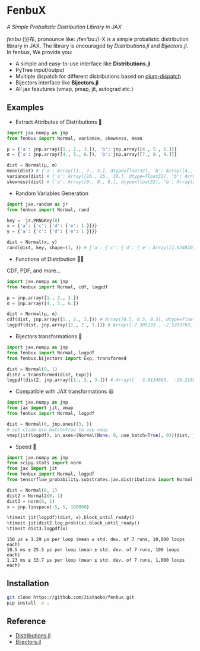 # FenbuX

*A Simple Probalistic Distribution Library in JAX*

*fenbu* (分布, pronounce like: /fen'bu:/)-X is a simple probalistic distribution library in JAX. The library is encouraged by *Distributions.jl* and *Bijectors.jl*. In fenbux, We provide you:

* A simple and easy-to-use interface like **Distributions.jl**
* PyTree input/output
* Multiple dispatch for different distributions based on [plum-dispatch](https://github.com/beartype/plum)
* Bijectors interface like **Bijectors.jl**
* All jax feautures (vmap, pmap, jit, autograd etc.)

## Examples

* Extract Attributes of Distributions 🤔

```python
import jax.numpy as jnp
from fenbux import Normal, variance, skewness, mean

μ = {'a': jnp.array([1., 2., 3.]), 'b': jnp.array([4., 5., 6.])} 
σ = {'a': jnp.array([4., 5., 6.]), 'b': jnp.array([7., 8., 9.])}

dist = Normal(μ, σ)
mean(dist) # {'a': Array([1., 2., 3.], dtype=float32), 'b': Array([4., 5., 6.], dtype=float32)}
variance(dist) # {'a': Array([16., 25., 36.], dtype=float32), 'b': Array([49., 64., 81.], dtype=float32)}
skewness(dist) # {'a': Array([0., 0., 0.], dtype=float32), 'b': Array([0., 0., 0.], dtype=float32)}
```

* Random Variables Generation

```python
import jax.random as jr
from fenbux import Normal, rand

key =  jr.PRNGKey(0)
x = {'a': {'c': {'d': {'e': 1.}}}}
y = {'a': {'c': {'d': {'e': 1.}}}}

dist = Normal(x, y)
rand(dist, key, shape=(3, )) # {'a': {'c': {'d': {'e': Array([1.6248107 , 0.69599575, 0.10169095], dtype=float32)}}}}
```

* Functions of Distribution 👩‍🎓

CDF, PDF, and more...

```python
import jax.numpy as jnp
from fenbux import Normal, cdf, logpdf

μ = jnp.array([1., 2., 3.])
σ = jnp.array([4., 5., 6.])

dist = Normal(μ, σ)
cdf(dist, jnp.array([1., 2., 3.])) # Array([0.5, 0.5, 0.5], dtype=float32)
logpdf(dist, jnp.array([1., 2., 3.])) # Array([-2.305233 , -2.5283763, -2.7106981], dtype=float32)
```

* Bijectors transformations 🤖
  
```python
import jax.numpy as jnp
from fenbux import Normal, logpdf
from fenbux.bijectors import Exp, transformed

dist = Normal(0, 1)
dist2 = transformed(dist, Exp())
logpdf(dist2, jnp.array([1., 2., 3.])) # Array([  -3.6134663,  -26.218014 , -199.63335  ], dtype=float32)
```

* Compatible with JAX transformations 😃

```python
import jax.numpy as jnp
from jax import jit, vmap
from fenbux import Normal, logpdf

dist = Normal(0, jnp.ones((3, ))
# set claim use_batch=True to use vmap
vmap(jit(logpdf), in_axes=(Normal(None, 0, use_batch=True), 0))(dist, jnp.zeros((3, )))
```

* Speed 🔦
  
```python
import jax.numpy as jnp
from scipy.stats import norm
from jax import jit
from fenbux import Normal, logpdf
from tensorflow_probability.substrates.jax.distributions import Normal as Normal2

dist = Normal(0, 1)
dist2 = Normal2(0, 1)
dist3 = norm(0, 1)
x = jnp.linspace(-5, 5, 100000)

%timeit jit(logpdf)(dist, x).block_until_ready()
%timeit jit(dist2.log_prob)(x).block_until_ready()
%timeit dist3.logpdf(x)
```

```
150 µs ± 1.29 µs per loop (mean ± std. dev. of 7 runs, 10,000 loops each)
10.5 ms ± 25.5 µs per loop (mean ± std. dev. of 7 runs, 100 loops each)
1.23 ms ± 33.7 µs per loop (mean ± std. dev. of 7 runs, 1,000 loops each)
```

## Installation

```bash
git clone https://github.com/JiaYaobo/fenbux.git
pip install -e .
```

## Reference

* [Distributions.jl](https://github.com/JuliaStats/Distributions.jl)
* [Bijectors.jl](https://github.com/TuringLang/Bijectors.jl)
